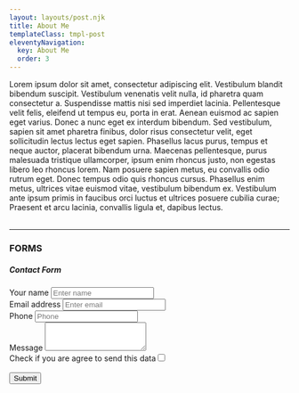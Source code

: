 ```yaml
---
layout: layouts/post.njk
title: About Me
templateClass: tmpl-post
eleventyNavigation:
  key: About Me
  order: 3
---
```

<div class="container">
<div class="row">
<div class="col">
Lorem ipsum dolor sit amet, consectetur adipiscing elit. Vestibulum blandit bibendum suscipit. Vestibulum venenatis velit nulla, id pharetra quam consectetur a. Suspendisse mattis nisi sed imperdiet lacinia. Pellentesque velit felis, eleifend ut tempus eu, porta in erat. Aenean euismod ac sapien eget varius. Donec a nunc eget ex interdum bibendum. Sed vestibulum, sapien sit amet pharetra finibus, dolor risus consectetur velit, eget sollicitudin lectus lectus eget sapien. Phasellus lacus purus, tempus et neque auctor, placerat bibendum urna. Maecenas pellentesque, purus malesuada tristique ullamcorper, ipsum enim rhoncus justo, non egestas libero leo rhoncus lorem. Nam posuere sapien metus, eu convallis odio rutrum eget. Donec tempus odio quis rhoncus cursus. Phasellus enim metus, ultrices vitae euismod vitae, vestibulum bibendum ex. Vestibulum ante ipsum primis in faucibus orci luctus et ultrices posuere cubilia curae; Praesent et arcu lacinia, convallis ligula et, dapibus lectus.
<div>
<div class="col">
<br>
<hr>
<h3>FORMS</h3>

<h5>Contact Form</h5>

<form name="contact" method="POST" data-netlify="true">
  <div class="form-group">
    <label for="name1">Your name
    <input type="text" class="form-control" id="name1" aria-describedby="nameHelp" name= "name" placeholder="Enter name" required></label>
  </div>
  <div class="form-group">
    <label for="email1">Email address
    <input type="email" name="email" class="form-control" id="email1" aria-describedby="emailHelp" placeholder="Enter email" required></label>
  </div>
  <div class="form-group">
    <label for="tel1">Phone
    <input type="tel" name="phone" class="form-control" id="tel1" placeholder="Phone" max="11"></label>
  </div>
  <div class="form-group">
    <label for="message1">Message
    <textarea name="message" type="text" class="form-control" id="message1" rows="3" maxlenght="50"></textarea></label>
  </div>
  <div class="form-check">
    <label class="form-check-label" for="exampleCheck1">Check if you are agree to send this data<input type="checkbox" class="form-check-input" id="exampleCheck1" required></label>
  </div>
  <br>
  <button type="submit" class="btn btn-primary">Submit</button>
</form>
<div>
<div>
<div>